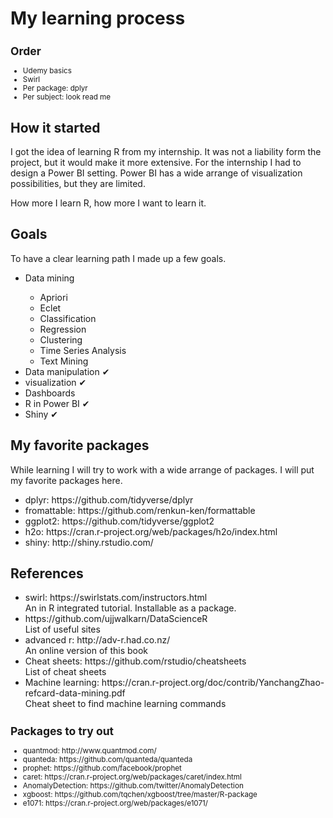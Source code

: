 
<h1>
My learning process
</h1>


<small>
<h2>
Order
</h2>
<ul>
<li>Udemy basics</li>
<li>Swirl</li>
<li>Per package: dplyr</li>
<li>Per subject: look read me</li>
</ul>
</small>


<h2>
How it started
</h2>
<p>
I got the idea of learning R from my internship.
It was not a liability form the project, but it would make it more extensive.
For the internship I had to design a Power BI setting.
Power BI has a wide arrange of visualization possibilities, but they are limited.

How more I learn R, how more I want to learn it.
</p>


<h2>
Goals
</h2>
<p>
To have a clear learning path I made up a few goals.
</p>
<ul>
  <li>Data mining</li>
  <ul>
    <li>Apriori</li>
    <li>Eclet</li>
    <li>Classification</li>
    <li>Regression</li>
    <li>Clustering</li>
    <li>Time Series Analysis</li>
    <li>Text Mining</li>
  </ul>
  <li>Data manipulation &#10004;</li>
  <li>visualization &#10004;</li>
  <li>Dashboards</li>
  <li>R in Power BI  &#10004;</li>
  <li>Shiny &#10004;</li>
</ul>

<h2>
My favorite packages
</h2>
<p>
  While learning I will try to work with a wide arrange of packages. I will put my favorite packages here.
  </p>

<ul>
    <li>dplyr: https://github.com/tidyverse/dplyr</li>
    <li>fromattable: https://github.com/renkun-ken/formattable</li>
    <li>ggplot2: https://github.com/tidyverse/ggplot2</li>
    <li>h2o: https://cran.r-project.org/web/packages/h2o/index.html</li>
    <li>shiny: http://shiny.rstudio.com/</li>

</ul>


<h2>
References
</h2>
<ul>
<li>swirl: https://swirlstats.com/instructors.html <br>
An in R integrated tutorial. Installable as a package.</li>
<li>https://github.com/ujjwalkarn/DataScienceR <br>
List of useful sites</li>
<li>advanced r: http://adv-r.had.co.nz/ <br>
An online version of this book</li>
    <li>Cheat sheets: https://github.com/rstudio/cheatsheets <br>
List of cheat sheets</li>
  <li>Machine learning: https://cran.r-project.org/doc/contrib/YanchangZhao-refcard-data-mining.pdf<br>
  Cheat sheet to find machine learning commands</li>
</ul>


<small>
<h2>
Packages to try out
</h2>
<ul>
  <li>quantmod: http://www.quantmod.com/</li>
<li>quanteda: https://github.com/quanteda/quanteda</li>
<li>prophet: https://github.com/facebook/prophet</li>
<li>caret: https://cran.r-project.org/web/packages/caret/index.html</li>
<li>AnomalyDetection: https://github.com/twitter/AnomalyDetection</li>
<li>xgboost: https://github.com/tqchen/xgboost/tree/master/R-package</li>
<li>e1071: https://cran.r-project.org/web/packages/e1071/</li>
</ul>
</small>
